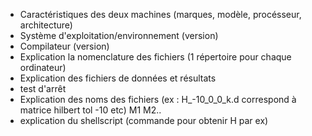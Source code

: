  - Caractéristiques des deux machines (marques, modèle, procésseur, architecture)
 - Système d'exploitation/environnement (version)
 - Compilateur (version)
 - Explication la nomenclature des fichiers (1 répertoire pour chaque ordinateur) 
 - Explication des fichiers de données et résultats
 - test d'arrêt
 - Explication des noms des fichiers (ex : H_-10_0_0_k.d correspond à matrice hilbert tol -10 etc) M1 M2..
 - explication du shellscript (commande pour obtenir H par ex)
